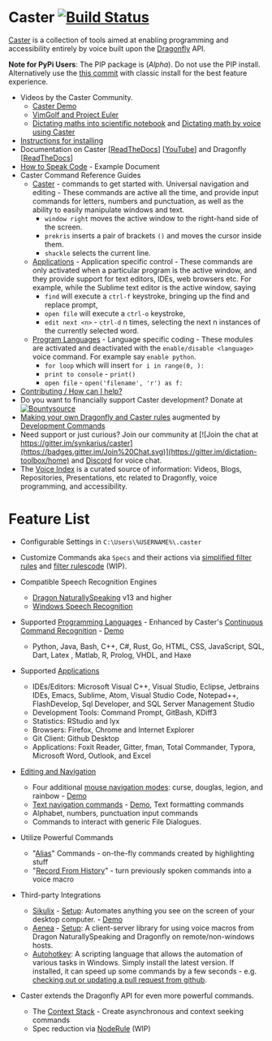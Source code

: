 # Caster [![Build Status](https://travis-ci.org/dictation-toolbox/Caster.svg?branch=develop)](https://travis-ci.org/dictation-toolbox/Caster)

[Caster](https://github.com/dictation-toolbox/Caster)  is a collection of tools aimed at enabling programming and accessibility entirely by voice built upon the [Dragonfly](https://github.com/dictation-toolbox/dragonfly) API.

**Note for PyPi Users**: The PIP package is (_Alpha_). Do not use the PIP install. Alternatively use the [this commit](https://github.com/dictation-toolbox/Caster/tree/744f2bbc27834de03f4a38d38f2e64eed4a2fc15) with classic install for the best feature experience.

- Videos by the Caster Community.
  - [Caster Demo](https://www.youtube.com/watch?v=oIwh3z2jXD4)
  - [VimGolf and Project Euler](https://www.youtube.com/watch?v=T1bKAqDhH_E)
  - [Dictating maths into scientific notebook](https://www.youtube.com/watch?v=oq8EoPu0cGY&t=3s) and [Dictating math by voice using Caster](https://www.youtube.com/watch?v=z-iHvPmjcas)
- [Instructions for installing](https://caster.readthedocs.io/en/latest/Installation/)
- Documentation on Caster [[ReadTheDocs](https://caster.readthedocs.io/en/latest/)] [[YouTube](https://www.youtube.com/channel/UC2qZzmCj_5ZKkTa3i9X1LCg)] and Dragonfly [[ReadTheDocs](https://dragonfly2.readthedocs.io/en/latest/)] 
- [How to Speak Code](https://caster.readthedocs.io/en/latest/readthedocs/Examples/Speaking/Examples/) - Example Document
- Caster Command Reference Guides 
  - [Caster](https://github.com/dictation-toolbox/Caster/blob/develop/CasterQuickReference.pdf) - commands to get started with. Universal navigation and editing - These commands are active all the time, and provide input commands for letters, numbers and punctuation, as well as the ability to easily manipulate windows and text. 
    - `window right` moves the active window to the right-hand side of the screen.
    - `prekris` inserts a pair of brackets `()` and moves the cursor inside them.
    - `shackle` selects the current line.
  - [Applications](https://caster.readthedocs.io/en/latest/readthedocs/Application_Commands_Quick_Reference/) - Application specific control - These commands are only activated when a particular program is the active window, and they provide support for text editors, IDEs, web browsers etc. For example, while the Sublime text editor is the active window, saying
    - `find` will execute a `ctrl-f` keystroke, bringing up the find and replace prompt,
    - `open file` will execute a `ctrl-o` keystroke,
    - `edit next <n>` - `ctrl-d` n times, selecting the next n instances of the currently selected word.
  - [Program Languages](https://caster.readthedocs.io/en/latest/readthedocs/CCR_languages_Quick_Reference/) - Language specific coding - These modules are activated and deactivated with the `enable/disable <language>` voice command. For example say `enable python`. 
    - `for loop` which will insert `for i in range(0, ):`
    - `print to console` - `print()`
    - `open file` -  `open('filename', 'r') as f:`
- [Contributing / How can I help?](https://caster.readthedocs.io/en/latest/Contributing/)
- Do you want to financially support Caster development? 
Donate at [![Bountysource](https://www.bountysource.com/badge/team?team_id=407907&style=bounties_posted)](https://www.bountysource.com/teams/caster-dictation/bounties?utm_source=Bountysource&utm_medium=shield&utm_campaign=bounties_posted) 
- [Making your own Dragonfly and Caster rules](https://caster.readthedocs.io/en/latest/readthedocs/Examples/Rule_Construction/) augmented by [Development Commands](https://caster.readthedocs.io/en/latest/readthedocs/CCR_languages_Quick_Reference/#VoiceDevCommands)
- Need support or just curious? Join our community at [![Join the chat at https://gitter.im/synkarius/caster](https://badges.gitter.im/Join%20Chat.svg)](https://gitter.im/dictation-toolbox/home) and [Discord](https://discord.gg/9eAAsCJ) for voice chat.
- The [Voice Index](https://caster.readthedocs.io/en/latest/readthedocs/Voice_Index/) is a curated source of information: Videos, Blogs, Repositories, Presentations, etc related to Dragonfly, voice programming, and accessibility.

# Feature List

- Configurable Settings in `C:\Users\%USERNAME%\.caster`

- Customize Commands aka `Specs` and their actions via [simplified filter rules](https://caster.readthedocs.io/en/latest/readthedocs/CCR/#rule-filters-simplified) and [filter rules](https://caster.readthedocs.io/en/latest/readthedocs/CCR/#Rule-Filters)[code](https://github.com/dictation-toolbox/caster/tree/master/caster/user/filters/examples) (WIP).

- Compatible Speech Recognition Engines

  - [Dragon NaturallySpeaking](https://www.nuance.com/dragon.html) v13 and higher
  - [Windows Speech Recognition](https://support.microsoft.com/en-us/help/17208/windows-10-use-speech-recognition)

- Supported [Programming Languages](https://caster.readthedocs.io/en/latest/readthedocs/CCR_languages_Quick_Reference/) - Enhanced by Caster's [Continuous Command Recognition](https://caster.readthedocs.io/en/latest/readthedocs/CCR/) - [Demo](https://www.youtube.com/watch?v=Obdegwr_LFc&index=5&list=PLV6JPhkq1x8LHu02YefhUU9rXiB2PK8tc)

  - Python, Java, Bash, C++, C#, Rust, Go, HTML, CSS, JavaScript, SQL, Dart, Latex , Matlab, R, Prolog, VHDL, and Haxe

- Supported [Applications](https://caster.readthedocs.io/en/latest/readthedocs/Application_Commands_Quick_Reference/)

  - IDEs/Editors: Microsoft Visual C++, Visual Studio, Eclipse, Jetbrains IDEs, Emacs, Sublime, Atom, Visual Studio Code, Notepad++, FlashDevelop, Sql Developer, and SQL Server Management Studio
  - Development Tools: Command Prompt, GitBash, KDiff3
  - Statistics: RStudio and lyx
  - Browsers: Firefox, Chrome and Internet Explorer
  - Git Client:  Github Desktop 
  - Applications: Foxit Reader, Gitter, fman, Total Commander, Typora, Microsoft Word, Outlook, and Excel

- [Editing and Navigation](https://github.com/dictation-toolbox/Caster/blob/develop/CasterQuickReference.pdf)

  - Four additional [mouse navigation modes](https://caster.readthedocs.io/en/latest/readthedocs/Mouse/): curse, douglas, legion, and rainbow - [Demo](https://www.youtube.com/watch?v=UISjQBMmQ-I&feature=youtu.be)
  - [Text navigation commands](https://caster.readthedocs.io/en/latest/readthedocs/Text_Manipulation/) - [Demo](https://www.youtube.com/watch?v=xj8IzNlfM70), Text formatting commands
  - Alphabet, numbers, punctuation input commands
  - Commands to interact with generic File Dialogues.

- Utilize Powerful Commands

  - "[Alias](https://caster.readthedocs.io/en/latest/readthedocs/Alias/)" Commands - on-the-fly commands created by highlighting stuff
  - "[Record From History](https://caster.readthedocs.io/en/latest/readthedocs/Record_Macros/)" - turn previously spoken commands into a voice macro 

- Third-party Integrations

  - [Sikulix](http://sikulix.com/) - [Setup](https://caster.readthedocs.io/en/latest/readthedocs/Sikuli/): Automates anything you see on the screen of your desktop computer. - [Demo](https://youtu.be/RFdsD2OgDzk?list=PLV6JPhkq1x8LHu02YefhUU9rXiB2PK8tc&t=512)
  - [Aenea](https://github.com/dictation-toolbox/aenea) - [Setup](https://caster.readthedocs.io/en/latest/readthedocs/Aenea/): A client-server library for using voice macros from Dragon NaturallySpeaking and Dragonfly on remote/non-windows hosts.
  - [Autohotkey](https://www.autohotkey.com/): A scripting language that allows the automation of various tasks in Windows. Simply install the latest version. If installed, it can speed up some commands by a few seconds - e.g. [checking out or updating a pull request from github](https://caster.readthedocs.io/en/latest/readthedocs/Application_Commands_Quick_Reference/#google-chrome).

- Caster extends the Dragonfly API for even more powerful commands.

  - The [Context Stack](https://caster.readthedocs.io/en/latest/readthedocs/ContextStack/) - Create asynchronous and context seeking commands
  - Spec reduction via [NodeRule](https://caster.readthedocs.io/en/latest/readthedocs/NodeRule/) (WIP)

  

